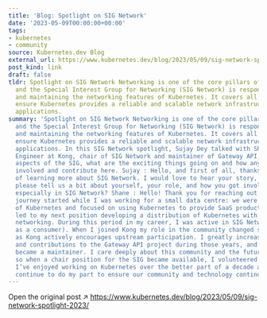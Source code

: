 ```yaml
---
title: 'Blog: Spotlight on SIG Network'
date: '2023-05-09T00:00:00+00:00'
tags:
- kubernetes
- community
source: Kubernetes.dev Blog
external_url: https://www.kubernetes.dev/blog/2023/05/09/sig-network-spotlight-2023/
post_kind: link
draft: false
tldr: Spotlight on SIG Network Networking is one of the core pillars of Kubernetes,
  and the Special Interest Group for Networking (SIG Network) is responsible for developing
  and maintaining the networking features of Kubernetes. It covers all aspects to
  ensure Kubernetes provides a reliable and scalable network infrastructure for containerized
  applications.
summary: 'Spotlight on SIG Network Networking is one of the core pillars of Kubernetes,
  and the Special Interest Group for Networking (SIG Network) is responsible for developing
  and maintaining the networking features of Kubernetes. It covers all aspects to
  ensure Kubernetes provides a reliable and scalable network infrastructure for containerized
  applications. In this SIG Network spotlight, Sujay Dey talked with Shane Utt , Software
  Engineer at Kong, chair of SIG Network and maintainer of Gateway API, on different
  aspects of the SIG, what are the exciting things going on and how anyone can get
  involved and contribute here. Sujay : Hello, and first of all, thanks for the opportunity
  of learning more about SIG Network. I would love to hear your story, so could you
  please tell us a bit about yourself, your role, and how you got involved in Kubernetes,
  especially in SIG Network? Shane : Hello! Thank you for reaching out. My Kubernetes
  journey started while I was working for a small data centre: we were early adopters
  of Kubernetes and focused on using Kubernetes to provide SaaS products. That experience
  led to my next position developing a distribution of Kubernetes with a focus on
  networking. During this period in my career, I was active in SIG Network (predominantly
  as a consumer). When I joined Kong my role in the community changed significantly,
  as Kong actively encourages upstream participation. I greatly increased my engagement
  and contributions to the Gateway API project during those years, and eventually
  became a maintainer. I care deeply about this community and the future of our technology,
  so when a chair position for the SIG became available, I volunteered my time immediately.
  I’ve enjoyed working on Kubernetes over the better part of a decade and I want to
  continue to do my part to ensure our community and technology continues to flourish.'
---
```

Open the original post ↗ https://www.kubernetes.dev/blog/2023/05/09/sig-network-spotlight-2023/
